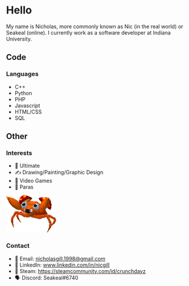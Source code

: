 # Hello

My name is Nicholas, more commonly known as Nic (in the real world) or Seakeal (online). I currently work as a software developer at Indiana University.

## Code
### Languages
- C++
- Python
- PHP
- Javascript
- HTML/CSS
- SQL

## Other
### Interests
- 🥏 Ultimate
- ✍️ Drawing/Painting/Graphic Design
- 🧙 Video Games
- 🍄 Paras

![Image Lost](paras.webp)
  
### Contact
- 📧 Email: nicholasgill.1998@gmail.com
- 💼 LinkedIn: www.linkedin.com/in/nicgill
- 🚂 Steam: https://steamcommunity.com/id/crunchdayz
- 🗣️ Discord: Seakeal#6740
